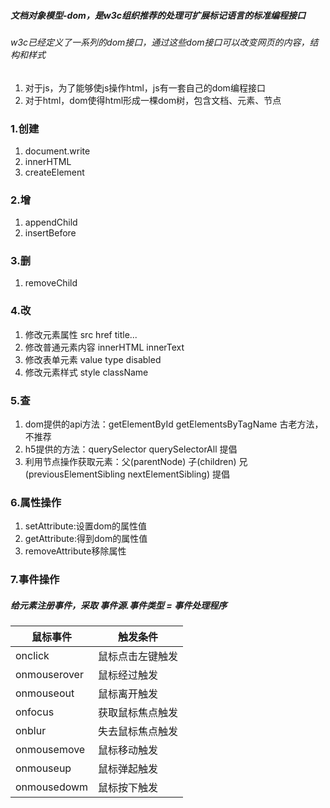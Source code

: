 ##### 文档对象模型-dom，是w3c组织推荐的处理可扩展标记语言的标准编程接口

###### w3c已经定义了一系列的dom接口，通过这些dom接口可以改变网页的内容，结构和样式

1.  对于js，为了能够使js操作html，js有一套自己的dom编程接口
2.  对于html，dom使得html形成一棵dom树，包含文档、元素、节点

### 1.创建

1.  document.write
2.  innerHTML
3.  createElement

### 2.增

1.  appendChild
2.  insertBefore

### 3.删

1.  removeChild

### 4.改

1.  修改元素属性 src href title...
2.  修改普通元素内容 innerHTML innerText
3.  修改表单元素 value type disabled
4.  修改元素样式 style className

### 5.查

1.  dom提供的api方法：getElementById getElementsByTagName 古老方法，不推荐
2.  h5提供的方法：querySelector querySelectorAll 提倡
3.  利用节点操作获取元素：父(parentNode) 子(children) 兄(previousElementSibling nextElementSibling) 提倡

### 6.属性操作

1.  setAttribute:设置dom的属性值
2.  getAttribute:得到dom的属性值
3.  removeAttribute移除属性

### 7.事件操作

##### 给元素注册事件，采取 事件源.事件类型 = 事件处理程序

| 鼠标事件     | 触发条件         |
| ------------ | ---------------- |
| onclick      | 鼠标点击左键触发 |
| onmouserover | 鼠标经过触发     |
| onmouseout   | 鼠标离开触发     |
| onfocus      | 获取鼠标焦点触发 |
| onblur       | 失去鼠标焦点触发 |
| onmousemove  | 鼠标移动触发     |
| onmouseup    | 鼠标弹起触发     |
| onmousedowm  | 鼠标按下触发     |

